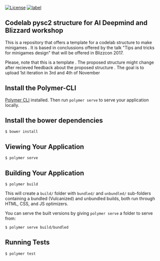 

[![License](https://img.shields.io/badge/License-Apache%202.0-blue.svg)](https://opensource.org/licenses/Apache-2.0)
[![label](https://img.shields.io/github/issues-raw/badges/shields/website.svg)]()

## Codelab pysc2 structure for AI Deepmind and Blizzard workshop 

This is a repository that offers a template for a codelab structure to make minigames . 
It is based in conclussions offered by the talk "Tips and tricks for minigames design" that will be offered in Blizzcon 2017.

Please, note that this is a template .
The proposed structure might change after recieved feedback about the proposed structure .
The goal is to upload 1st iteration in 3rd and 4th of November

## Install the Polymer-CLI

[Polymer CLI](https://www.npmjs.com/package/polymer-cli) installed. Then run `polymer serve` to serve your application locally.

## Install the bower dependencies

```
$ bower install
```

## Viewing Your Application

```
$ polymer serve
```

## Building Your Application

```
$ polymer build
```

This will create a `build/` folder with `bundled/` and `unbundled/` sub-folders
containing a bundled (Vulcanized) and unbundled builds, both run through HTML,
CSS, and JS optimizers.

You can serve the built versions by giving `polymer serve` a folder to serve
from:

```
$ polymer serve build/bundled
```

## Running Tests

```
$ polymer test
```

